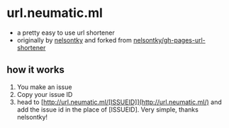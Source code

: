 # url.neumatic.ml
- a pretty easy to use url shortener  
- originally by [nelsontky](https://github.com/nelsontky/) and forked from [nelsontky/gh-pages-url-shortener](https://github.com/nelsontky/gh-pages-url-shortener)  
## how it works
1. You make an issue
2. Copy your issue ID
3. head to [http://url.neumatic.ml/[ISSUEID]](http://url.neumatic.ml/) and add the issue id in the place of [ISSUEID]. Very simple, thanks nelsontky!
